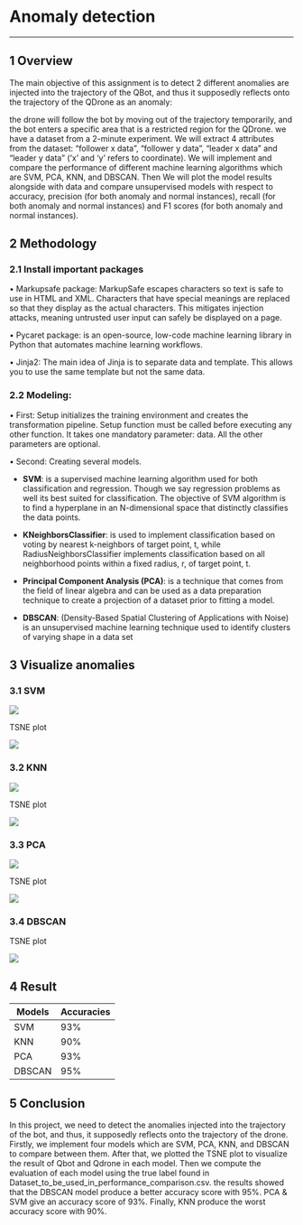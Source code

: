 # Anomaly detection
***
## 1 Overview
The main objective of this assignment is to detect 2 different anomalies are injected into the trajectory of the QBot, and thus it supposedly reflects onto the trajectory of the QDrone as an anomaly: 

the drone will follow the bot by moving out of the trajectory temporarily, and the bot enters a specific area that is a restricted region for the QDrone. we have a dataset from a 2-minute experiment. We will extract 4 attributes from the dataset: “follower x data”, “follower y data”, “leader x data” and “leader y data” (‘x’ and ‘y’ refers to coordinate). We will implement and compare the performance of different machine learning algorithms which are SVM, PCA, KNN, and DBSCAN. Then We will plot the model results alongside with data and compare unsupervised models with respect to accuracy, precision (for both anomaly and normal instances), recall (for both anomaly and normal instances) and F1 scores (for both anomaly and normal instances).

## 2 Methodology
### 2.1 Install important packages
• Markupsafe package: MarkupSafe escapes characters so text is safe to use in HTML and XML. Characters that have special meanings are replaced so that they display as the actual characters. This mitigates injection attacks, meaning untrusted user input can safely be displayed on a page.

• Pycaret package: is an open-source, low-code machine learning library in Python that automates machine learning workflows.

• Jinja2: The main idea of Jinja is to separate data and template. This allows you to use the same template but not the same data.

### 2.2 Modeling:
• First: Setup initializes the training environment and creates the transformation pipeline. Setup function must be called before executing any other function. It takes one mandatory parameter: data. All the other parameters are optional.

• Second: Creating several models. 

  - **SVM**: is a supervised machine learning algorithm used for both classification and regression. Though we say regression problems as well its best suited for classification. The objective of SVM algorithm is to find a hyperplane in an N-dimensional space that distinctly classifies the data points.

  - **KNeighborsClassifier**: is used to implement classification based on voting by nearest k-neighbors of target point, t, while RadiusNeighborsClassifier implements classification based on all neighborhood points within a fixed radius, r, of target point, t.

  - **Principal Component Analysis (PCA)**: is a technique that comes from the field of linear algebra and can be used as a data preparation technique to create a projection of a dataset prior to fitting a model.

  - **DBSCAN**: (Density-Based Spatial Clustering of Applications with Noise) is an unsupervised machine learning technique used to identify clusters of varying shape in a data set
  
  ## 3 Visualize anomalies
  ### 3.1 SVM
  ![](https://github.com/TokaMamdoh/Smart-cities/blob/9724ad0c8b86c84c352fc07c2a2da400eff2da2d/Anomaly%20detection/images/SVM%20anomalies.PNG)
  
  TSNE plot 
  
  ![](https://github.com/TokaMamdoh/Smart-cities/blob/9724ad0c8b86c84c352fc07c2a2da400eff2da2d/Anomaly%20detection/images/SVM-TSNE.PNG)
  ### 3.2 KNN
  ![](https://github.com/TokaMamdoh/Smart-cities/blob/9724ad0c8b86c84c352fc07c2a2da400eff2da2d/Anomaly%20detection/images/KNN%20anomalies.PNG)
  
  TSNE plot
  
  ![](https://github.com/TokaMamdoh/Smart-cities/blob/9724ad0c8b86c84c352fc07c2a2da400eff2da2d/Anomaly%20detection/images/KNN-TSNE.PNG)
  ### 3.3 PCA
  ![](https://github.com/TokaMamdoh/Smart-cities/blob/9724ad0c8b86c84c352fc07c2a2da400eff2da2d/Anomaly%20detection/images/PCA%20anomalies.PNG)
  
  TSNE plot
  
  ![](https://github.com/TokaMamdoh/Smart-cities/blob/9724ad0c8b86c84c352fc07c2a2da400eff2da2d/Anomaly%20detection/images/PCA-TSNE.PNG)
  ### 3.4 DBSCAN
  TSNE plot
  
  ![](https://github.com/TokaMamdoh/Smart-cities/blob/9724ad0c8b86c84c352fc07c2a2da400eff2da2d/Anomaly%20detection/images/DBSCAN-TSNE.PNG)
  
  ## 4 Result 
  | Models | Accuracies|
  | ---    | ---       |
  | SVM    | 93%       |
  | KNN    | 90%       |
  | PCA    | 93%       |
  | DBSCAN | 95%       |
  
  ## 5 Conclusion
In this project, we need to detect the anomalies injected into the trajectory of the bot, and thus, it supposedly reflects onto the trajectory of the drone. Firstly, we implement four models which are SVM, PCA, KNN, and DBSCAN to compare between them. After that, we plotted the TSNE plot to visualize the result of Qbot and Qdrone in each model. Then we compute the evaluation of each model using the true label found in Dataset_to_be_used_in_performance_comparison.csv. the results showed that the DBSCAN model produce a better accuracy score with 95%. PCA & SVM give an accuracy score of 93%. Finally, KNN produce the worst accuracy score with 90%.
